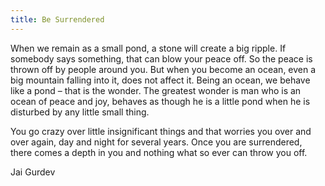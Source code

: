 ```yaml
---
title: Be Surrendered
---
```


When we remain as a small pond, a stone will create a big ripple. If somebody says something, that can blow your peace off. So the peace is thrown off by people around you. But when you become an ocean, even a big mountain falling into it, does not affect it. Being an ocean, we behave like a pond – that is the wonder. The greatest wonder is man who is an ocean of peace and joy, behaves as though he is a little pond when he is disturbed by any little small thing.

You go crazy over little insignificant things and that worries you over and over again, day and night for several years. Once you are surrendered, there comes a depth in you and nothing what so ever can throw you off.

Jai Gurdev
